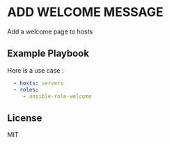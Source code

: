ADD WELCOME MESSAGE
===================

Add a welcome page to hosts

Example Playbook
----------------

Here is a use case :

```yaml
  - hosts: servers
  - roles:
     - ansible-role-welcome
```

License
-------

MIT
